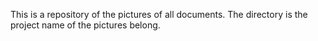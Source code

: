 This is a repository of the pictures of all documents.
The directory is the project name of the pictures belong.
